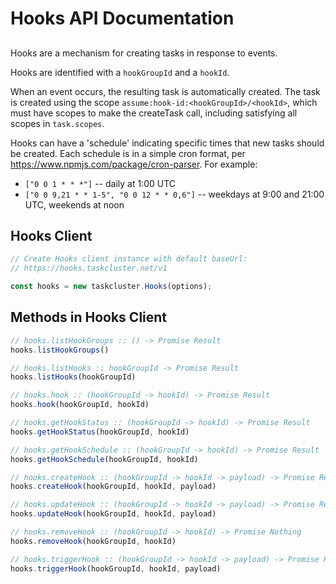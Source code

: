 # Hooks API Documentation

##

Hooks are a mechanism for creating tasks in response to events.

Hooks are identified with a `hookGroupId` and a `hookId`.

When an event occurs, the resulting task is automatically created.  The
task is created using the scope `assume:hook-id:<hookGroupId>/<hookId>`,
which must have scopes to make the createTask call, including satisfying all
scopes in `task.scopes`.

Hooks can have a 'schedule' indicating specific times that new tasks should
be created.  Each schedule is in a simple cron format, per 
https://www.npmjs.com/package/cron-parser.  For example:
 * `["0 0 1 * * *"]` -- daily at 1:00 UTC
 * `["0 0 9,21 * * 1-5", "0 0 12 * * 0,6"]` -- weekdays at 9:00 and 21:00 UTC, weekends at noon

## Hooks Client

```js
// Create Hooks client instance with default baseUrl:
// https://hooks.taskcluster.net/v1

const hooks = new taskcluster.Hooks(options);
```

## Methods in Hooks Client

```js
// hooks.listHookGroups :: () -> Promise Result
hooks.listHookGroups()

```

```js
// hooks.listHooks :: hookGroupId -> Promise Result
hooks.listHooks(hookGroupId)

```

```js
// hooks.hook :: (hookGroupId -> hookId) -> Promise Result
hooks.hook(hookGroupId, hookId)

```

```js
// hooks.getHookStatus :: (hookGroupId -> hookId) -> Promise Result
hooks.getHookStatus(hookGroupId, hookId)

```

```js
// hooks.getHookSchedule :: (hookGroupId -> hookId) -> Promise Result
hooks.getHookSchedule(hookGroupId, hookId)

```

```js
// hooks.createHook :: (hookGroupId -> hookId -> payload) -> Promise Result
hooks.createHook(hookGroupId, hookId, payload)

```

```js
// hooks.updateHook :: (hookGroupId -> hookId -> payload) -> Promise Result
hooks.updateHook(hookGroupId, hookId, payload)

```

```js
// hooks.removeHook :: (hookGroupId -> hookId) -> Promise Nothing
hooks.removeHook(hookGroupId, hookId)

```

```js
// hooks.triggerHook :: (hookGroupId -> hookId -> payload) -> Promise Result
hooks.triggerHook(hookGroupId, hookId, payload)

```

